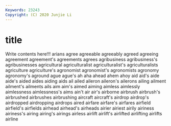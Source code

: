```yaml
---
Keywords: 23243
Copyright: (C) 2020 Junjie Li
---
```


# title

Write contents here!!!
arians 
agree 
agreeable 
agreeably 
agreed 
agreeing 
agreement 
agreement's 
agreements
agrees 
agribusiness 
agribusiness's 
agribusinesses 
agricultural 
agriculturalist 
agriculturalist's 
agriculturalists 
agriculture 
agriculture's
agronomist 
agronomist's 
agronomists 
agronomy 
agronomy's 
aground 
ague 
ague's 
ah 
aha
ahead 
ahem 
ahoy 
aid 
aid's 
aide 
aide's 
aided 
aides 
aiding
aids 
ail 
ailed 
aileron 
aileron's 
ailerons 
ailing 
ailment 
ailment's 
ailments
ails 
aim 
aim's 
aimed 
aiming 
aimless 
aimlessly 
aimlessness 
aimlessness's 
aims
ain't 
air 
air's 
airborne 
airbrush 
airbrush's 
airbrushed 
airbrushes 
airbrushing 
aircraft
aircraft's 
airdrop 
airdrop's 
airdropped 
airdropping 
airdrops 
aired 
airfare 
airfare's 
airfares
airfield 
airfield's 
airfields 
airhead 
airhead's 
airheads 
airier 
airiest 
airily 
airiness
airiness's 
airing 
airing's 
airings 
airless 
airlift 
airlift's 
airlifted 
airlifting 
airlifts
airline 
